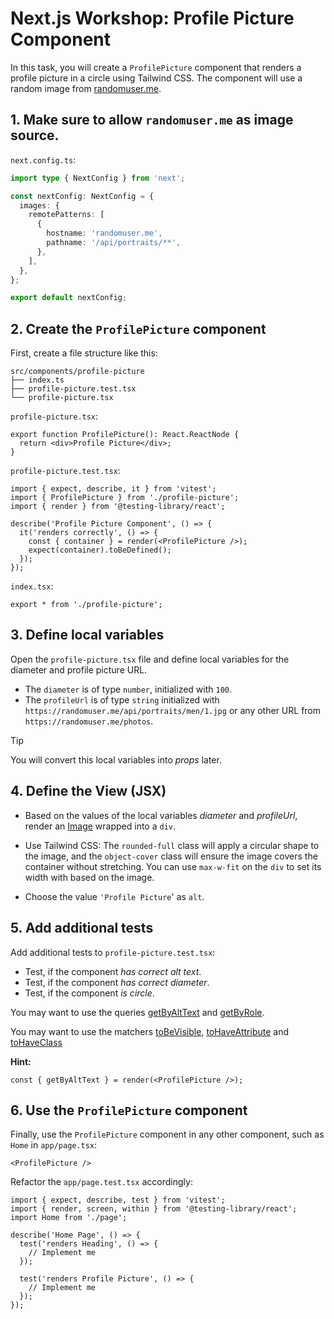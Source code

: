 # Next.js Workshop: Profile Picture Component

In this task, you will create a `ProfilePicture` component that renders a profile picture in a circle using Tailwind CSS. The component will use a random image from [randomuser.me](https://randomuser.me/photos).

## 1. Make sure to allow `randomuser.me` as image source.

`next.config.ts`:

```ts
import type { NextConfig } from 'next';

const nextConfig: NextConfig = {
  images: {
    remotePatterns: [
      {
        hostname: 'randomuser.me',
        pathname: '/api/portraits/**',
      },
    ],
  },
};

export default nextConfig;
```

## 2. Create the `ProfilePicture` component

First, create a file structure like this:

```
src/components/profile-picture
├── index.ts
├── profile-picture.test.tsx
└── profile-picture.tsx
```

`profile-picture.tsx`:

```tsx
export function ProfilePicture(): React.ReactNode {
  return <div>Profile Picture</div>;
}
```

`profile-picture.test.tsx`:

```tsx
import { expect, describe, it } from 'vitest';
import { ProfilePicture } from './profile-picture';
import { render } from '@testing-library/react';

describe('Profile Picture Component', () => {
  it('renders correctly', () => {
    const { container } = render(<ProfilePicture />);
    expect(container).toBeDefined();
  });
});
```

`index.tsx`:

```tsx
export * from './profile-picture';
```

## 3. Define local variables

Open the `profile-picture.tsx` file and define local variables for the diameter and profile picture URL.

- The `diameter` is of type `number`, initialized with `100`.
- The `profileUrl` is of type `string` initialized with `https://randomuser.me/api/portraits/men/1.jpg` or any other URL from `https://randomuser.me/photos`.

> [!TIP]
> You will convert this local variables into _props_ later.

## 4. Define the View (JSX)

- Based on the values of the local variables _diameter_ and _profileUrl_, render an [Image](https://nextjs.org/docs/pages/api-reference/components/image) wrapped into a `div`.

- Use Tailwind CSS: The `rounded-full` class will apply a circular shape to the image, and the `object-cover` class will ensure the image covers the container without stretching. You can use `max-w-fit` on the `div` to set its width with based on the image.

- Choose the value `'Profile Picture`' as `alt`.

## 5. Add additional tests

Add additional tests to `profile-picture.test.tsx`:

- Test, if the component _has correct alt text_.
- Test, if the component _has correct diameter_.
- Test, if the component _is circle_.

You may want to use the queries [getByAltText](https://testing-library.com/docs/queries/byalttext/) and [getByRole](https://testing-library.com/docs/queries/byrole).

You may want to use the matchers [toBeVisible](https://github.com/testing-library/jest-dom?tab=readme-ov-file#tobevisible), [toHaveAttribute](https://github.com/testing-library/jest-dom?tab=readme-ov-file#tohaveattribute) and [toHaveClass](https://github.com/testing-library/jest-dom?tab=readme-ov-file#tohaveclass)

**Hint:**

```tsx
const { getByAltText } = render(<ProfilePicture />);
```

## 6. Use the `ProfilePicture` component

Finally, use the `ProfilePicture` component in any other component, such as `Home` in `app/page.tsx`:

```tsx
<ProfilePicture />
```

Refactor the `app/page.test.tsx` accordingly:

```tsx
import { expect, describe, test } from 'vitest';
import { render, screen, within } from '@testing-library/react';
import Home from './page';

describe('Home Page', () => {
  test('renders Heading', () => {
    // Implement me
  });

  test('renders Profile Picture', () => {
    // Implement me
  });
});
```
